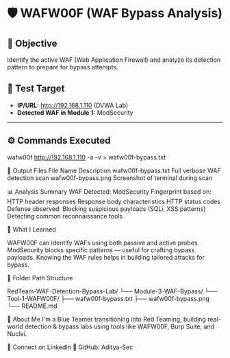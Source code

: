 # 🛡️ WAFW00F (WAF Bypass Analysis)

## 🎯 Objective
Identify the active WAF (Web Application Firewall) and analyze its detection pattern to prepare for bypass attempts.

## 🧪 Test Target
- **IP/URL:** http://192.168.1.110 (DVWA Lab)
- **Detected WAF in Module 1:** ModSecurity

---

## ⚙️ Commands Executed

wafw00f http://192.168.1.110 -a -v > wafw00f-bypass.txt

📄 Output Files
File Name	Description
wafw00f-bypass.txt	Full verbose WAF detection scan
wafw00f-bypass.png	Screenshot of terminal during scan

📊 Analysis Summary
WAF Detected: ModSecurity
Fingerprint based on:
HTTP header responses
Response body characteristics
HTTP status codes
Defense observed:
Blocking suspicious payloads (SQLi, XSS patterns)
Detecting common reconnaissance tools

🧠 What I Learned

WAFW00F can identify WAFs using both passive and active probes.
ModSecurity blocks specific patterns — useful for crafting bypass payloads.
Knowing the WAF rules helps in building tailored attacks for bypass.

📁 Folder Path Structure

RedTeam-WAF-Detection-Bypass-Lab/
└── Module-3-WAF-Bypass/
    └── Tool-1-WAFW00F/
        ├── wafw00f-bypass.txt
        ├── wafw00f-bypass.png
        └── README.md

🙋 About Me
I'm a Blue Teamer transitioning into Red Teaming, building real-world detection & bypass labs using tools like WAFW00F, Burp Suite, and Nuclei.

🔗 Connect on LinkedIn
📁 GitHub: Aditya-Sec

        

